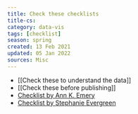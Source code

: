 ```yaml
---
title: Check these checklists
title-cs: 
category: data-vis
tags: [checklist]
season: spring
created: 13 Feb 2021
updated: 05 Jan 2022
sources: Misc
---
```


* [[Check these to understand the data]]
* [[Check these before publishing]]
* [Checklist by Ann K. Emery](https://depictdatastudio.com/data-visualization-design-process-step-by-step-guide-for-beginners/)
* [Checklist by Stephanie Evergreen](../../assets/files/Checklist.pdf)